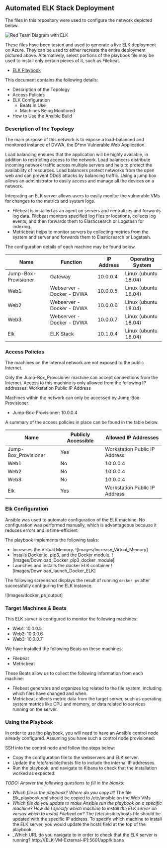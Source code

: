 ## Automated ELK Stack Deployment

The files in this repository were used to configure the network depicted below.

![Red Team Diagram with ELK](https://github.com/smboyd314/Cybersecurity-Project-1-Elk-Stack/tree/main/README/Images/Red_Team_with_ELK.png)

These files have been tested and used to generate a live ELK deployment on Azure. They can be used to either recreate the entire deployment pictured above. Alternatively, select portions of the playbook file may be used to install only certain pieces of it, such as Filebeat.

  - [ELK Playbook](Ansible/Elk_Playbook.yml)

This document contains the following details:
- Description of the Topology
- Access Policies
- ELK Configuration
  - Beats in Use
  - Machines Being Monitored
- How to Use the Ansible Build


### Description of the Topology

The main purpose of this network is to expose a load-balanced and monitored instance of DVWA, the D*mn Vulnerable Web Application.

Load balancing ensures that the application will be highly available, in addition to restricting access to the network.
Load balancers distribute incoming network traffic across multiple servers and help to protect the availability of resources. Load balancers protect networks from the open web and can prevent DDoS attacks by balancing traffic.
Using a jump box allows an administrator to easily access and manage all the devices on a network.

Integrating an ELK server allows users to easily monitor the vulnerable VMs for changes to the metrics and system logs.
- Filebeat is installed as an agent on servers and centralizes and forwards log data. Filebeat monitors specified log files or locations, collects log events, and then forwards them to Elasticsearch or Logstash for indexing.
- Metricbeat helps to monitor servers by collecting metrics from the system and server and forwards them to Elasticsearch or Logstash.

The configuration details of each machine may be found below.

| Name                 | Function                  | IP Address | Operating System     |
|----------------------|---------------------------|------------|----------------------|
| Jump-Box-Provisioner | Gateway                   | 10.0.0.4   | Linux (ubuntu 18.04) |
| Web1                 | Webserver - Docker - DVWA | 10.0.0.5   | Linux (ubuntu 18.04) |
| Web2                 | Webserver - Docker - DVWA | 10.0.0.6   | Linux (ubuntu 18.04) |
| Web3                 | Webserver - Docker - DVWA | 10.0.0.7   | Linux (ubuntu 18.04) |
| Elk                  | ELK Stack                 | 10.1.0.4   | Linux (ubuntu 18.04) |

### Access Policies

The machines on the internal network are not exposed to the public Internet. 

Only the Jump-Box_Provisioner machine can accept connections from the Internet. Access to this machine is only allowed from the following IP addresses:
Workstation Public IP Address

Machines within the network can only be accessed by Jump-Box-Provisioner.
- Jump-Box-Provisioner: 10.0.0.4

A summary of the access policies in place can be found in the table below.

| Name                 | Publicly Accessible | Allowed IP Addresses          |
|----------------------|---------------------|-------------------------------|
| Jump-Box_Provisioner | Yes                 | Workstation Public IP Address |
| Web1                 | No                  | 10.0.0.4                      |
| Web2                 | No                  | 10.0.0.4                      |
| Web3                 | No                  | 10.0.0.4                      |
| Elk                  | Yes                 | Workstation Public IP Address |

### Elk Configuration

Ansible was used to automate configuration of the ELK machine. No configuration was performed manually, which is advantageous because it reduces errors and is time-efficient

The playbook implements the following tasks:
- Increases the Virtual Memory.
![Images/Increase_Virtual_Memory]
- Installs Docker.io, pip3, and the Docker module.
![Images/Download_Docker_pip3_docker_module]
- Launches and installs the docker ELK container
![Images/Download_launch_Docker_ELK]

The following screenshot displays the result of running `docker ps` after successfully configuring the ELK instance.

![Images/docker_ps_output]

### Target Machines & Beats
This ELK server is configured to monitor the following machines:
- Web1: 10.0.0.5
- Web2: 10.0.0.6
- Web3: 10.0.0.7

We have installed the following Beats on these machines:
- Filebeat
- Metricbeat

These Beats allow us to collect the following information from each machine:
- Filebeat generates and organizes log related to the file system, including which files have changed and when.
- Metricbeat collects metric data from the target server, such as operating system metrics like CPU and memory, or data related to services running on the server.

### Using the Playbook
In order to use the playbook, you will need to have an Ansible control node already configured. Assuming you have such a control node provisioned: 

SSH into the control node and follow the steps below:
- Copy the configuration file to the webservers and ELK server.
- Update the /etc/ansible/hosts file to include the internal IP addresses.
- Run the playbook, and navigate to Kibana to check that the installation worked as expected.

_TODO: Answer the following questions to fill in the blanks:_
- _Which file is the playbook? Where do you copy it?_ 
The file Elk_playbook.yml should be copied to /etc/ansible on the Web VMs
- _Which file do you update to make Ansible run the playbook on a specific machine? How do I specify which machine to install the ELK server on versus which to install Filebeat on?_ 
The /etc/ansible/hosts file should be updated with the specific IP address. To specify which machine to install the ELK server, you would update the hosts field at the top of the playbook.
- _Which URL do you navigate to in order to check that the ELK server is running?
http://[ELK-VM-External-IP]:5601/app/kibana

